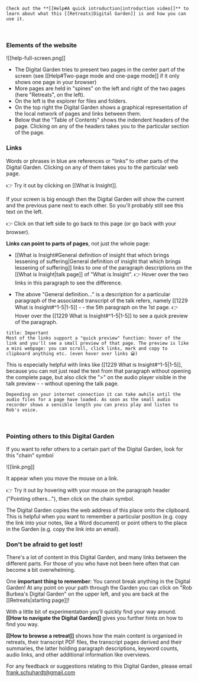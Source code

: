 ```ad-info
Check out the **[[Help#A quick introduction|introduction video]]** to learn about what this [[Retreats|Digital Garden]] is and how you can use it.
```
<br/>

### Elements of the website
![[help-full-screen.png]]

 - The Digital Garden tries to present two pages in the center part of the screen (see [[Help#Two-page mode and one-page mode]] if it only shows one page in your browser)
 - More pages are held in "spines" on the left and right of the two pages (here "Retreats", on the left).
 -  On the left is the explorer for files and folders.
 -  On the top right the Digital Garden shows a graphical representation of the local network of pages and links between them.
  - Below that the "Table of Contents" shows the indendent headers of the page. Clicking on any of the headers takes you to the particular section of the page.
 
### Links
Words or phrases in blue are references or "links" to other parts of the Digital Garden. Clicking on any of them takes you to the particular web page.

👉 Try it out by clicking on [[What is Insight]].

If your screen is big enough then the Digital Garden will show the current and the previous pane next to each other. So you'll probably still see this text on the left.

👉 Click on that left side to go back to this page (or go back with your browser). 

**Links can point to parts of pages**, not just the whole page:
- [[What is Insight#General definition of insight that which brings lessening of suffering|General definition of insight that which brings lessening of suffering]] links to one of the paragraph descriptions on the [[What is Insight|talk page]] of "What is Insight". 
👉 Hover over the two links in this paragraph to see the difference.

- The above "General definition..." is a description for a particular paragraph of the associated transcript of the talk refers, namely [[1229 What is Insight#^1-5|1-5]] - - the 5th paragraph on the 1st page.
👉 Hover over the [[1229 What is Insight#^1-5|1-5]] to see a quick preview of the paragraph.

```ad-warning
title: Important
Most of the links support a "quick preview" function: hover of the link and you'll see a small preview of that page. The preview is like a mini webpage: you can scroll, click links, mark and copy to clipboard anything etc. (even hover over links 😀)
```

This is especially helpful with links like [[1229 What is Insight#^1-5|1-5]], because you can not just read the text from that paragraph without opening the complete  page, but also click the ">" on the audio player visible in the talk preview - - without opening the talk page.

```ad-note
Depending on your internet connection it can take awhile until the audio files for a page have loaded. As soon as the small audio recorder shows a sensible length you can press play and listen to Rob's voice.
```

<br/>

### Pointing others to this Digital Garden
If you want to refer others to a certain part of the Digital Garden, look for this "chain" symbol

![[link.png]]

It appear when you move the mouse on a link.

👉 Try it out by hovering with your mouse on the paragraph header ("Pointing others..."), then click on the chain symbol.

The Digital Garden copies the web address of this place onto the clipboard. This is helpful when you want to remember a particular position (e.g. copy the link into your notes, like a Word document) or point others to the place in the Garden (e.g. copy the link into an email).

### Don't be afraid to get lost!
There's a lot of content in this Digital Garden, and many links between the different parts. For those of you who have not been here often that can become a bit overwhelming. 

One **important thing to remember**: You cannot break anything in the Digital Garden! At any point on your path through the Garden you can click on "Rob Burbea's Digital Garden" on the upper left, and you are back at the [[Retreats|starting page]]!

With a little bit of experimentation you'll quickly find your way around. **[[How to navigate the Digital Garden]]** gives you further hints on how to find you way.

**[[How to browse a retreat]]** shows how the main content is organised in retreats, their transcript PDF files, the transcript pages derived and their summaries, the latter holding paragraph descriptions, keyword counts, audio links, and other additional information like overviews.

For any feedback or suggestions relating to this Digital Garden, please email frank.schuhardt@gmail.com
<br/>
